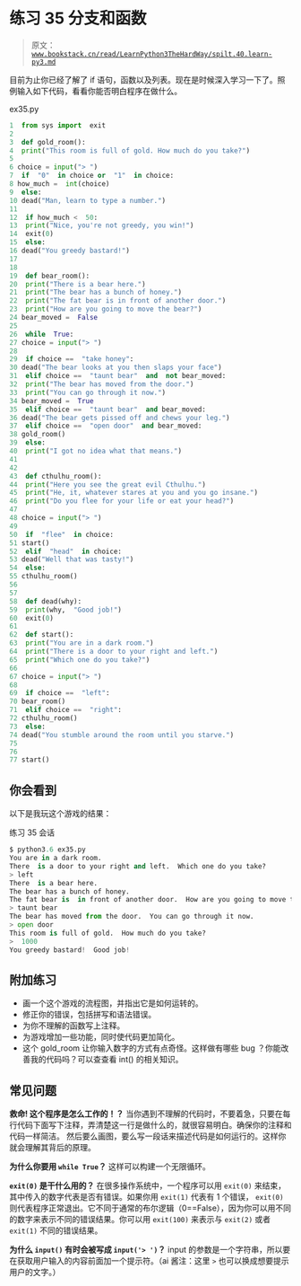 # 练习 35 分支和函数

> 原文：[`www.bookstack.cn/read/LearnPython3TheHardWay/spilt.40.learn-py3.md`](https://www.bookstack.cn/read/LearnPython3TheHardWay/spilt.40.learn-py3.md)

目前为止你已经了解了 if 语句，函数以及列表。现在是时候深入学习一下了。照例输入如下代码，看看你能否明白程序在做什么。

ex35.py

```py
1  from sys import  exit
2
3  def gold_room():
4  print("This room is full of gold. How much do you take?")
5
6 choice = input("> ")
7  if  "0"  in choice or  "1"  in choice:
8 how_much =  int(choice)
9  else:
10 dead("Man, learn to type a number.")
11
12  if how_much <  50:
13  print("Nice, you're not greedy, you win!")
14  exit(0)
15  else:
16 dead("You greedy bastard!")
17
18
19  def bear_room():
20  print("There is a bear here.")
21  print("The bear has a bunch of honey.")
22  print("The fat bear is in front of another door.")
23  print("How are you going to move the bear?")
24 bear_moved =  False
25
26  while  True:
27 choice = input("> ")
28
29  if choice ==  "take honey":
30 dead("The bear looks at you then slaps your face")
31  elif choice ==  "taunt bear"  and  not bear_moved:
32  print("The bear has moved from the door.")
33  print("You can go through it now.")
34 bear_moved =  True
35  elif choice ==  "taunt bear"  and bear_moved:
36 dead("The bear gets pissed off and chews your leg.")
37  elif choice ==  "open door"  and bear_moved:
38 gold_room()
39  else:
40  print("I got no idea what that means.")
41
42
43  def cthulhu_room():
44  print("Here you see the great evil Cthulhu.")
45  print("He, it, whatever stares at you and you go insane.")
46  print("Do you flee for your life or eat your head?")
47
48 choice = input("> ")
49
50  if  "flee"  in choice:
51 start()
52  elif  "head"  in choice:
53 dead("Well that was tasty!")
54  else:
55 cthulhu_room()
56
57
58  def dead(why):
59  print(why,  "Good job!")
60  exit(0)
61
62  def start():
63  print("You are in a dark room.")
64  print("There is a door to your right and left.")
65  print("Which one do you take?")
66
67 choice = input("> ")
68
69  if choice ==  "left":
70 bear_room()
71  elif choice ==  "right":
72 cthulhu_room()
73  else:
74 dead("You stumble around the room until you starve.")
75
76
77 start()
```

## 你会看到

以下是我玩这个游戏的结果：

练习 35 会话

```py
$ python3.6 ex35.py
You are in a dark room.
There  is a door to your right and left.  Which one do you take?
> left
There  is a bear here.
The bear has a bunch of honey.
The fat bear is  in front of another door.  How are you going to move the bear?
> taunt bear
The bear has moved from the door.  You can go through it now.
> open door
This room is full of gold.  How much do you take?
>  1000
You greedy bastard!  Good job!
```

## 附加练习

*   画一个这个游戏的流程图，并指出它是如何运转的。
*   修正你的错误，包括拼写和语法错误。
*   为你不理解的函数写上注释。
*   为游戏增加一些功能，同时使代码更加简化。
*   这个 gold_room 让你输入数字的方式有点奇怪。这样做有哪些 bug ？你能改善我的代码吗？可以查查看 int() 的相关知识。

## 常见问题

**救命! 这个程序是怎么工作的！？** 当你遇到不理解的代码时，不要着急，只要在每行代码下面写下注释，弄清楚这一行是做什么的，就很容易明白。确保你的注释和代码一样简洁。 然后要么画图，要么写一段话来描述代码是如何运行的。这样你就会理解其背后的原理。

**为什么你要用 `while True`？** 这样可以构建一个无限循环。

**`exit(0)` 是干什么用的？** 在很多操作系统中，一个程序可以用 `exit(0)` 来结束，其中传入的数字代表是否有错误。如果你用 `exit(1)` 代表有 1 个错误， `exit(0)` 则代表程序正常退出。它不同于通常的布尔逻辑（0==False），因为你可以用不同的数字来表示不同的错误结果。你可以用 `exit(100)` 来表示与 `exit(2)` 或者 `exit(1)` 不同的错误结果。

**为什么 `input()` 有时会被写成 `input('> ')`？** input 的参数是一个字符串，所以要在获取用户输入的内容前面加一个提示符。（ai 酱注：这里 `>` 也可以换成想要提示用户的文字。）